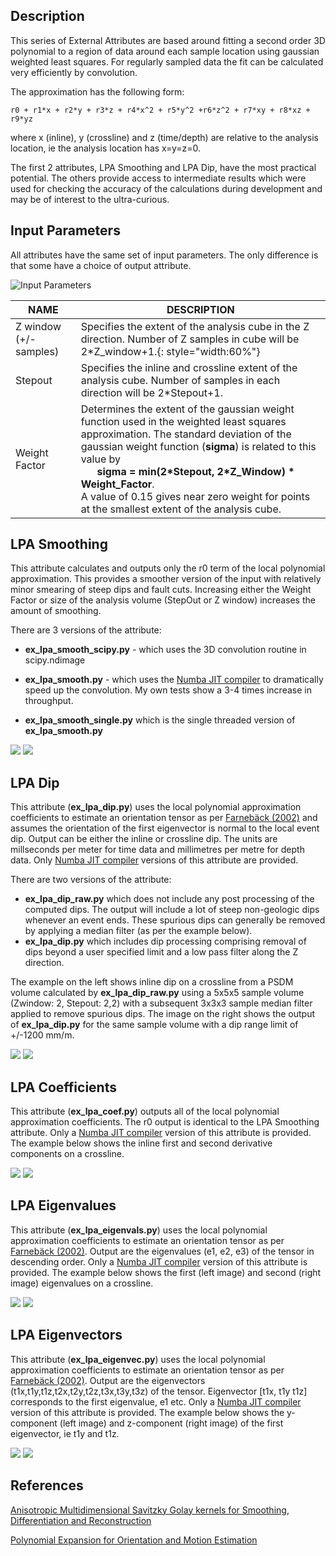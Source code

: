 ## Description
This series of External Attributes are based around fitting a second order 3D polynomial to a region of data around each sample location using gaussian weighted least squares. For regularly sampled data the fit can be calculated very efficiently by convolution. 

The approximation has the following form:

	r0 + r1*x + r2*y + r3*z + r4*x^2 + r5*y^2 +r6*z^2 + r7*xy + r8*xz + r9*yz
	
where x (inline), y (crossline) and z (time/depth) are relative to the analysis location, ie the analysis location has x=y=z=0.

The first 2 attributes, LPA Smoothing and LPA Dip, have the most practical potential. The others provide access to intermediate results which were used for checking the accuracy of the calculations during development and may be of interest to the ultra-curious.

## Input Parameters
All attributes have the same set of input parameters. The only difference is that some have a choice of output attribute.

![Input Parameters](../images/lpa_smooth_inputpar.jpg "LPA external attribute input parameters")

| NAME             | DESCRIPTION |
|------------------|-------------|
| Z window (+/-samples) | Specifies the extent of the analysis cube in the Z direction. Number of Z samples in cube will be 2*Z_window+1.{: style="width:60%"} |
| Stepout               | Specifies the inline and crossline extent of the analysis cube. Number of samples in each direction will be 2*Stepout+1. |
| Weight Factor         | Determines the extent of the gaussian weight function used in the weighted least squares approximation.  The standard deviation of the gaussian weight function (__sigma__) is related to this value by <br/>&nbsp;&nbsp;&nbsp;&nbsp;&nbsp;&nbsp;__sigma = min(2\*Stepout, 2\*Z_Window) * Weight_Factor__.<br/> A value of 0.15 gives near zero weight for points at the smallest extent of the analysis cube. |

## LPA Smoothing
This attribute calculates and outputs only the r0 term of the local polynomial approximation. This provides a smoother version of the input with relatively minor smearing of steep dips and fault cuts. Increasing either the Weight Factor or size of the analysis volume (StepOut or Z window) increases the amount of smoothing.

There are 3 versions of the attribute:

* __ex_lpa_smooth_scipy.py__ - which uses the 3D convolution routine in scipy.ndimage

* __ex_lpa_smooth.py__ - which uses the [Numba JIT compiler](http://numba.pydata.org/) to dramatically speed up the convolution. My own tests show a 3-4 times increase in throughput.
* __ex_lpa_smooth_single.py__ which is the single threaded version of __ex_lpa_smooth.py__ 

<div class="juxtapose" style="margin:0px;padding:0px" data-startingposition="50" data-showlabels="true" data-showcredits="false" data-animate="false" data-mode="horizontal">
<img src="../../images/lpa_input.jpg" data-label="Input" data-credit="">
<img src="../../images/lpa_2x2x2.jpg"  data-label="lpa 2x2x2 WF: 0.5" data-credit="">
</div>

## LPA Dip 
This attribute (__ex_lpa_dip.py__) uses the local polynomial approximation coefficients to estimate an orientation tensor as per [Farnebäck (2002)](http://dx.doi.org/10.1190/geo2012-0427.1  "Farnebäck, Gunnar. Polynomial Expansion for Orientation and Motion Estimation. Linköping Studies in Science and Technology. Dissertations No, 790") and assumes the orientation of the first eigenvector is normal to the local event dip. Output can be either the inline or crossline dip. The units are millseconds per meter for time data and millimetres per metre for depth data.  Only [Numba JIT compiler](http://numba.pydata.org/) versions of this attribute are provided.

There are two versions of the attribute:

* __ex_lpa_dip_raw.py__ which does not include any post processing of the computed dips. The output will include a lot of steep non-geologic dips whenever an event ends. These spurious dips can generally be removed by applying a median filter (as per the example below).
* __ex_lpa_dip.py__ which includes dip processing comprising removal of dips beyond a user specified limit and a low pass filter along the Z direction.

The example on the left shows inline dip on a crossline from a PSDM volume calculated by __ex_lpa_dip_raw.py__ using a 5x5x5 sample volume (Zwindow: 2, Stepout: 2,2) with a subsequent 3x3x3 sample median filter applied to remove spurious dips. The image on the right shows the output of __ex_lpa_dip.py__ for the same sample volume with a dip range limit of +/-1200 mm/m. 

<div class="juxtapose" style="margin:0px;padding:0px" data-startingposition="50" data-showlabels="true" data-showcredits="false" data-animate="false" data-mode="horizontal">
<img src="../../images/lpa_dip_raw_med_2x2x2.jpg" data-label="lpa_dip_raw 2x2x2 + median filter" data-credit="">
<img src="../../images/lpa_dip_2x2x2.jpg"  data-label="lpa_dip 2x2x2" data-credit="">
</div>

## LPA Coefficients 
This attribute (__ex_lpa_coef.py__) outputs all of the local polynomial approximation coefficients. The r0 output is identical to the LPA Smoothing attribute. Only a [Numba JIT compiler](http://numba.pydata.org/) version of this attribute is provided. The example below shows the inline first and second derivative components on a crossline.

<div class="juxtapose" style="margin:0px;padding:0px" data-startingposition="50" data-showlabels="true" data-showcredits="false" data-animate="false" data-mode="horizontal">
<img src="../../images/lpa_coef_r1_2x2x2.jpg" data-label="lpa inline gradient" data-credit="">
<img src="../../images/lpa_coef_r4_2x2x2.jpg"  data-label="lpa inline 2nd derivative" data-credit="">
</div>

## LPA Eigenvalues 
This attribute (__ex_lpa_eigenvals.py__) uses the local polynomial approximation coefficients to estimate an orientation tensor as per [Farnebäck (2002)](http://dx.doi.org/10.1190/geo2012-0427.1  "Farnebäck, Gunnar. Polynomial Expansion for Orientation and Motion Estimation. Linköping Studies in Science and Technology. Dissertations No, 790"). Output are the eigenvalues (e1, e2, e3) of the tensor in descending order. Only a [Numba JIT compiler](http://numba.pydata.org/) version of this attribute is provided. The example below shows the first (left image) and second (right image) eigenvalues on a crossline.

<div class="juxtapose" style="margin:0px;padding:0px" data-startingposition="50" data-showlabels="true" data-showcredits="false" data-animate="false" data-mode="horizontal">
<img src="../../images/lpa_eigval_1_2x2x2.jpg" data-label="lpa 1st eigenvalue" data-credit="">
<img src="../../images/lpa_eigval_2_2x2x2.jpg"  data-label="lpa 2nd eignevalue" data-credit="">
</div>

## LPA Eigenvectors 
This attribute (__ex_lpa_eigenvec.py__) uses the local polynomial approximation coefficients to estimate an orientation tensor as per [Farnebäck (2002)](http://dx.doi.org/10.1190/geo2012-0427.1  "Farnebäck, Gunnar. Polynomial Expansion for Orientation and Motion Estimation. Linköping Studies in Science and Technology. Dissertations No, 790"). Output are the eigenvectors (t1x,t1y,t1z,t2x,t2y,t2z,t3x,t3y,t3z) of the tensor. Eigenvector [t1x, t1y t1z] corresponds to the first eigenvalue, e1 etc. Only a [Numba JIT compiler](http://numba.pydata.org/) version of this attribute is provided. The example below shows the y-component (left image) and z-component (right image) of the first eigenvector, ie t1y and t1z.

<div class="juxtapose" style="margin:0px;padding:0px" data-startingposition="50" data-showlabels="true" data-showcredits="false" data-animate="false" data-mode="horizontal">
<img src="../../images/lpa_eigvec_t1y_2x2x2.jpg" data-label="lpa t1y" data-credit="">
<img src="../../images/lpa_eigvec_t1z_2x2x2.jpg"  data-label="lpa t1z" data-credit="">
</div>

## References
[Anisotropic Multidimensional Savitzky Golay kernels for Smoothing, Differentiation and Reconstruction](http://www.doc.ic.ac.uk/research/technicalreports/2006/DTR06-8.pdf)

[Polynomial Expansion for Orientation and Motion Estimation](http://www.diva-portal.org/smash/get/diva2:302485/FULLTEXT01.pdf)

